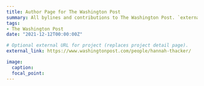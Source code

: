 ```yaml
---
title: Author Page for The Washington Post
summary: All bylines and contributions to The Washington Post. `external_link`.
tags:
- The Washington Post 
date: "2021-12-12T00:00:00Z"

# Optional external URL for project (replaces project detail page).
external_link: https://www.washingtonpost.com/people/hannah-thacker/

image:
  caption: 
  focal_point: 
---
```

